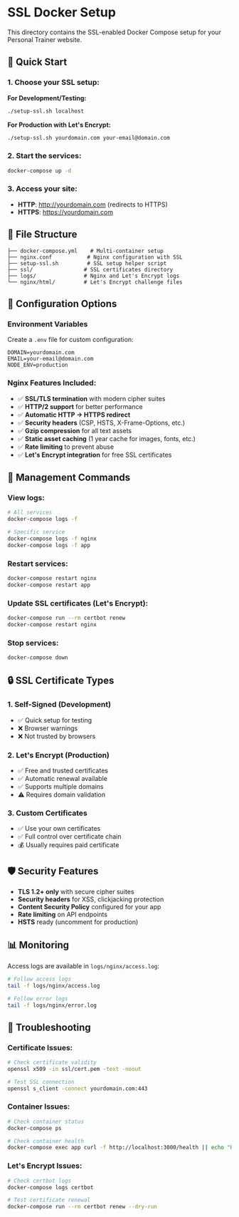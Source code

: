 # SSL Docker Setup

This directory contains the SSL-enabled Docker Compose setup for your Personal Trainer website.

## 🚀 Quick Start

### 1. Choose your SSL setup:

**For Development/Testing:**

```bash
./setup-ssl.sh localhost
```

**For Production with Let's Encrypt:**

```bash
./setup-ssl.sh yourdomain.com your-email@domain.com
```

### 2. Start the services:

```bash
docker-compose up -d
```

### 3. Access your site:

- **HTTP**: http://yourdomain.com (redirects to HTTPS)
- **HTTPS**: https://yourdomain.com

## 📁 File Structure

```
├── docker-compose.yml    # Multi-container setup
├── nginx.conf           # Nginx configuration with SSL
├── setup-ssl.sh         # SSL setup helper script
├── ssl/                # SSL certificates directory
├── logs/               # Nginx and Let's Encrypt logs
└── nginx/html/         # Let's Encrypt challenge files
```

## 🔧 Configuration Options

### Environment Variables

Create a `.env` file for custom configuration:

```env
DOMAIN=yourdomain.com
EMAIL=your-email@domain.com
NODE_ENV=production
```

### Nginx Features Included:

- ✅ **SSL/TLS termination** with modern cipher suites
- ✅ **HTTP/2 support** for better performance
- ✅ **Automatic HTTP → HTTPS redirect**
- ✅ **Security headers** (CSP, HSTS, X-Frame-Options, etc.)
- ✅ **Gzip compression** for all text assets
- ✅ **Static asset caching** (1 year cache for images, fonts, etc.)
- ✅ **Rate limiting** to prevent abuse
- ✅ **Let's Encrypt integration** for free SSL certificates

## 🔄 Management Commands

### View logs:

```bash
# All services
docker-compose logs -f

# Specific service
docker-compose logs -f nginx
docker-compose logs -f app
```

### Restart services:

```bash
docker-compose restart nginx
docker-compose restart app
```

### Update SSL certificates (Let's Encrypt):

```bash
docker-compose run --rm certbot renew
docker-compose restart nginx
```

### Stop services:

```bash
docker-compose down
```

## 🔒 SSL Certificate Types

### 1. Self-Signed (Development)

- ✅ Quick setup for testing
- ❌ Browser warnings
- ❌ Not trusted by browsers

### 2. Let's Encrypt (Production)

- ✅ Free and trusted certificates
- ✅ Automatic renewal available
- ✅ Supports multiple domains
- ⚠️ Requires domain validation

### 3. Custom Certificates

- ✅ Use your own certificates
- ✅ Full control over certificate chain
- 💰 Usually requires paid certificate

## 🛡️ Security Features

- **TLS 1.2+ only** with secure cipher suites
- **Security headers** for XSS, clickjacking protection
- **Content Security Policy** configured for your app
- **Rate limiting** on API endpoints
- **HSTS** ready (uncomment for production)

## 📊 Monitoring

Access logs are available in `logs/nginx/access.log`:

```bash
# Follow access logs
tail -f logs/nginx/access.log

# Follow error logs
tail -f logs/nginx/error.log
```

## 🚨 Troubleshooting

### Certificate Issues:

```bash
# Check certificate validity
openssl x509 -in ssl/cert.pem -text -noout

# Test SSL connection
openssl s_client -connect yourdomain.com:443
```

### Container Issues:

```bash
# Check container status
docker-compose ps

# Check container health
docker-compose exec app curl -f http://localhost:3000/health || echo "Health check failed"
```

### Let's Encrypt Issues:

```bash
# Check certbot logs
docker-compose logs certbot

# Test certificate renewal
docker-compose run --rm certbot renew --dry-run
```
